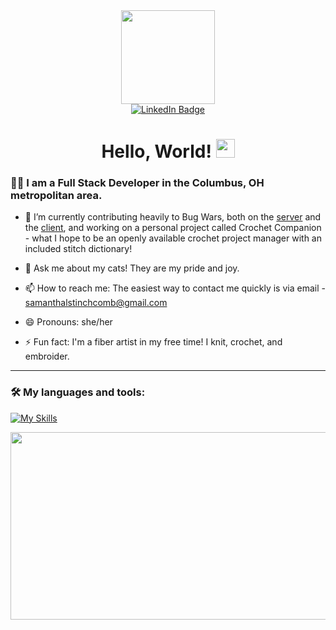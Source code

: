 <div id="header" align = "center">
  <img src="https://media.giphy.com/media/SUcApSWjPwQMARvcM8/giphy.gif" width="150"/>
  <br />
  <a href="https://www.linkedin.com/in/samantha-stinchcomb/">
  <img src="https://img.shields.io/badge/LinkedIn-blue?style=for-the-badge&logo=linkedin&logoColor=white" alt="LinkedIn Badge"/>
  </a>
  <br />
  <img src="https://komarev.com/ghpvc/?username=thepudgypigeon&style=flat-square&color=blue" alt=""/>
  <h1>
    Hello, World!
    <img src="https://media.giphy.com/media/hvRJCLFzcasrR4ia7z/giphy.gif" width="30px"/>
  </h1>
</div>

### 👩‍💻 I am a Full Stack Developer in the Columbus, OH metropolitan area.
  - 🔭 I’m currently contributing heavily to Bug Wars, both on the [server](https://github.com/yuneKim/bug-wars-server) and the [client](https://github.com/yuneKim/bug-wars-client), and working on a personal project called Crochet Companion - what I hope to be an openly available crochet project manager with an included stitch dictionary!
  
  - 💬 Ask me about my cats! They are my pride and joy.
  
  - 📫 How to reach me: The easiest way to contact me quickly is via email - samanthalstinchcomb@gmail.com
  
  - 😄 Pronouns: she/her
  
  - ⚡ Fun fact: I'm a fiber artist in my free time! I knit, crochet, and embroider.
    
---

### 🛠️ My languages and tools:

[![My Skills](https://skillicons.dev/icons?i=java,idea,maven,idea,postgres,js,ts,vue,html,css,vscode,git,github,gitlab,postman)](https://skillicons.dev)

  <div align="center">
    <img src="https://media.giphy.com/media/v1.Y2lkPTc5MGI3NjExcWh4eng1aW5mN2Z5aGF4dHk5d2E5aHNoNW55OWNsazNwbnNoNDBheCZlcD12MV9pbnRlcm5hbF9naWZfYnlfaWQmY3Q9Zw/1GEATImIxEXVR79Dhk/giphy.gif" width="600" height="300"/>
  </div>
